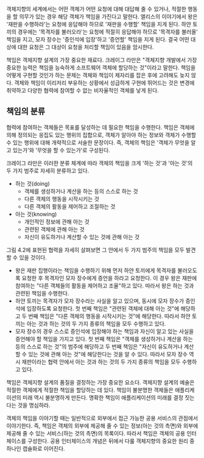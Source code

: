객체지향의 세계에서는 어떤 객체가 어떤 요청에 대해 대답해 줄 수 있거나, 적절한 행동을 할 의무가 있는 경우 해당 객체가 책임을 가진다고 말한다. 앨리스의 이야기에서 왕은 '재판을 수행하라'는 요청에 응답해야 하므로 '재판을 수행할' 책임을 지게 된다. 하얀 토끼의 경우에는 '목격자를 불러오라'는 요청에 적절히 응답해야 하므로 '목격자를 불러올' 책임을 지고, 모자 장수는 '증인석에 입장'하고 '증언할' 책임을 지게 된다. 결국 어떤 대상에 대한 요청은 그 대상이 요청을 처리할 책임이 있음을 암시한다.

책임은 객체지향 설계의 가장 중요한 재료다. 크레이그 라만은 "객체지향 개발에서 가장 중요한 능력은 책임을 능숙하게 소프트웨어 객체에 할당하는 것"이라고 말한다. 책임을 어떻게 구현할 것인가 하는 문제는 객체와 책임이 제자리를 잡은 후에 고려해도 늦지 않다. 객체와 책임이 이리저리 부유하는 상황에서 성급하게 구현에 뛰어드는 것은 변경에 취약하고 다양한 협력에 참여할 수 없는 비자율적인 객체를 낳게 된다.

## 책임의 분류
협력에 참여하는 객체들은 목표를 달성하는 데 필요한 책임을 수행한다. 책임은 객체에 의해 정의되는 응집도 있는 행위의 집합으로, 객체가 알아야 하는 정보와 객체가 수행할 수 있는 행위에 대해 개략적으로 서술한 문장이다. 즉, 객체의 책임은 '객체가 무엇을 알고 있는가'와 '무엇을 할 수 있는가'로 구성된다.

크레이그 라만은 이러한 분류 체계에 따라 객체의 책임을 크게 '하는 것'과 '아는 것'의 두 가지 범주로 자세히 분류하고 있다.

- 하는 것(doing)
	- 객체를 생성하거나 계산을 하는 등의 스스로 하는 것
	- 다른 객체의 행동을 시작시키는 것
	- 다른 객체의 활동을 제어하고 조절하는 것
- 아는 것(knowing)
	- 개인적인 정보에 관해 아는 것
	- 관련된 객체에 관해 아는 것
	- 자신이 유도하거나 계산할 수 있는 것에 관해 아는 것

그림 4.2에 표현된 협력을 자세히 살펴보면 그 안에서 두 가지 범주의 책임을 모두 발견할 수 있을 것이다.

- 왕은 재판 집행이라는 책임을 수행하기 위해 먼저 하얀 토끼에게 목격자를 불러오도록 요청한 후 목격자인 모자 장수에게 증언을 하라고 요청한다. 이 경우 왕은 재판에 참여하는 "다른 객체들의 활동을 제어하고 조율"하고 있다. 따라서 왕은 하는 것과 관련된 책임을 수행한다.
- 하얀 토끼는 목격자가 모자 장수라는 사실을 알고 있으며, 동시에 모자 장수가 증인석에 입장하도록 요청한다. 첫 번째 책임은 "관련된 객체에 대해 아는 것"에 해당하고 두 번째 책임은 "다른 객체의 행동을 시작시키는 것"에 해당한다. 따라서 하얀 토끼는 아는 것과 하는 것의 두 가지 종류의 책임을 모두 수행하고 있다.
- 모자 장수의 경우 스스로 증인석에 입장해야 하는 책임과 자신이 알고 있는 사실을 증언해야 할 책임을 가지고 있다. 첫 번째 책임은 "객체를 생성하거나 계산을 하는 등의 스스로 하는 것"의 범주에 해당하고 두 번째 책임은 "자신이 유도하거나 계산할 수 있는 것에 관해 아는 것"에 해당한다는 것을 알 수 있다. 따라서 모자 장수 역시 재판이라는 협력 안에서 아는 것과 하는 것의 두 가지 종류의 책임을 모두 수행하고 있다.

책임은 객체지향 설계의 품질을 결정하는 가장 중요한 요소다. 객체지향 설계의 예술은 적절한 객체에게 적절한 책임을 할당하는 데 있다. 책임이 불분명한 객체들은 애플리케이션의 미래 역시 불분명하게 만든다. 명확한 책임이 애플리케이션의 미래를 결정 짓는다는 것을 명심하라.

객체의 책임을 이야기할 때는 일반적으로 외부에서 접근 가능한 공용 서비스의 관점에서 이야기한다. 즉, 책임은 객체의 외부에 제공해 줄 수 있는 정보(아는 것의 측면)와 외부에 제공해 줄 수 있는 서비스(하는 것의 측면)의 목록이다. 따라서 책임은 객체의 공용 인터체이스를 구성한다. 공용 인터체이스의 개념은 뒤에서 다룰 객체지향의 중요한 원리 중 하나인 캡슐화로 이어진다.
